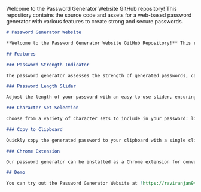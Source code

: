 Welcome to the Password Generator Website GitHub repository! This repository contains the source code and assets for a web-based password generator with various features to create strong and secure passwords.

```markdown
# Password Generator Website

**Welcome to the Password Generator Website GitHub Repository!** This repository contains the source code and assets for a web-based password generator with various features to create strong and secure passwords.

## Features

### Password Strength Indicator

The password generator assesses the strength of generated passwords, categorizing them as weak, moderate, or strong based on complexity criteria.

### Password Length Slider

Adjust the length of your password with an easy-to-use slider, ensuring it meets your specific requirements.

### Character Set Selection

Choose from a variety of character sets to include in your password: lowercase letters, uppercase letters, numbers, and symbols.

### Copy to Clipboard

Quickly copy the generated password to your clipboard with a single click, making it easy to use in various applications.

### Chrome Extension

Our password generator can be installed as a Chrome extension for convenient access directly from your browser's toolbar.

## Demo

You can try out the Password Generator Website at [https://raviranjan940.github.io/Password_Generator/](https://raviranjan940.github.io/Password_Generator/)
```
